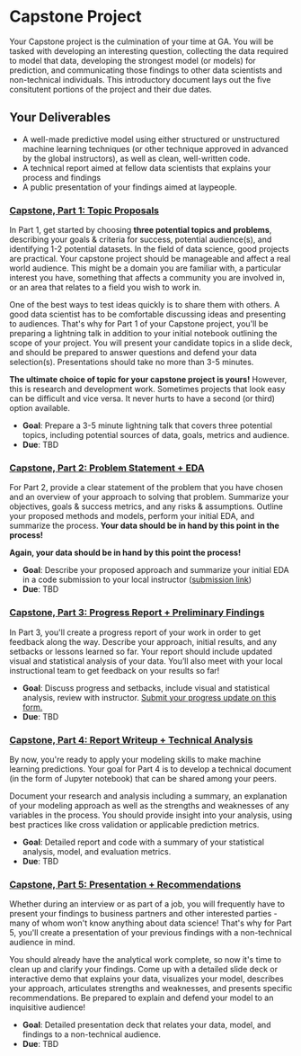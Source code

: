 # Capstone Project

Your Capstone project is the culmination of your time at GA. You will be tasked with developing an interesting question, collecting the data required to model that data, developing the strongest model (or models) for prediction, and communicating those findings to other data scientists and non-technical individuals. This introductory document lays out the five consitutent portions of the project and their due dates.

## Your Deliverables

- A well-made predictive model using either structured or unstructured machine learning techniques (or other technique approved in advanced by the global instructors), as well as clean, well-written code.
- A technical report aimed at fellow data scientists that explains your process and findings
- A public presentation of your findings aimed at laypeople.

### **[Capstone, Part 1: Topic Proposals](./part_01/)**

In Part 1, get started by choosing **three potential topics and problems**, describing your goals & criteria for success, potential audience(s), and identifying 1-2 potential datasets. In the field of data science, good projects are practical. Your capstone project should be manageable and affect a real world audience. This might be a domain you are familiar with, a particular interest you have, something that affects a community you are involved in, or an area that relates to a field you wish to work in.

One of the best ways to test ideas quickly is to share them with others. A good data scientist has to be comfortable discussing ideas and presenting to audiences. That's why for Part 1 of your Capstone project, you'll be preparing a lightning talk in addition to your initial notebook outlining the scope of your project.  You will present your candidate topics in a slide deck, and should be prepared to answer questions and defend your data selection(s). Presentations should take no more than 3-5 minutes.

**The ultimate choice of topic for your capstone project is yours!** However, this is research and development work. Sometimes projects that look easy can be difficult and vice versa. It never hurts to have a second (or third) option available.

- **Goal**: Prepare a 3-5 minute lightning talk that covers three potential topics, including potential sources of data, goals, metrics and audience.
- **Due**: TBD

### **[Capstone, Part 2: Problem Statement + EDA](./part_02/)**

For Part 2, provide a clear statement of the problem that you have chosen and an overview of your approach to solving that problem. Summarize your objectives, goals & success metrics, and any risks & assumptions. Outline your proposed methods and models, perform your initial EDA, and summarize the process. **Your data should be in hand by this point in the process!**

**Again, your data should be in hand by this point the process!**

- **Goal**: Describe your proposed approach and summarize your initial EDA in a code submission to your local instructor ([submission link](https://forms.gle/P8VK1kGDYS8FLdUD8))
- **Due**: TBD

### **[Capstone, Part 3: Progress Report + Preliminary Findings](./part_03/)**

In Part 3, you'll create a progress report of your work in order to get feedback along the way. Describe your approach, initial results, and any setbacks or lessons learned so far. Your report should include updated visual and statistical analysis of your data. You’ll also meet with your local instructional team to get feedback on your results so far!

- **Goal**: Discuss progress and setbacks, include visual and statistical analysis, review with instructor. [Submit your progress update on this form.](https://forms.gle/ci7maWp4G5wRHdwH8)
- **Due**: TBD

### **[Capstone, Part 4: Report Writeup + Technical Analysis](./part_04/)**

By now, you're ready to apply your modeling skills to make machine learning predictions. Your goal for Part 4 is to develop a technical document (in the form of Jupyter notebook) that can be shared among your peers.

Document your research and analysis including a summary, an explanation of your modeling approach as well as the strengths and weaknesses of any variables in the process. You should provide insight into your analysis, using best practices like cross validation or applicable prediction metrics.

- **Goal**: Detailed report and code with a summary of your statistical analysis, model, and evaluation metrics.
- **Due**: TBD

### **[Capstone, Part 5: Presentation + Recommendations](./part_05/)**

Whether during an interview or as part of a job, you will frequently have to present your findings to business partners and other interested parties - many of whom won't know anything about data science! That's why for Part 5, you'll create a presentation of your previous findings with a non-technical audience in mind.

You should already have the analytical work complete, so now it's time to clean up and clarify your findings. Come up with a detailed slide deck or interactive demo that explains your data, visualizes your model, describes your approach, articulates strengths and weaknesses, and presents specific recommendations. Be prepared to explain and defend your model to an inquisitive audience!

- **Goal**: Detailed presentation deck that relates your data, model, and findings to a non-technical audience.
- **Due**: TBD
